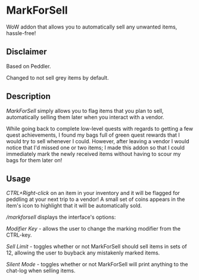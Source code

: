 MarkForSell
===========

WoW addon that allows you to automatically sell any unwanted items, hassle-free!

## Disclaimer

Based on Peddler.

Changed to not sell grey items by default.

## Description

*MarkForSell* simply allows you to flag items that you plan to sell, automatically selling them later when you interact with a vendor.

While going back to complete low-level quests with regards to getting a few quest achievements, I found my bags full of green quest rewards that I would try to sell whenever I could. However, after leaving a vendor I would notice that I'd missed one or two items; I made this addon so that I could immediately mark the newly received items without having to scour my bags for them later on!

## Usage

*CTRL+Right-click* on an item in your inventory and it will be flagged for peddling at your next trip to a vendor! A small set of coins appears in the item's icon to highlight that it will be automatically sold.

*/markforsell* displays the interface's options:

*Modifier Key* - allows the user to change the marking modifier from the CTRL-key.

*Sell Limit* - toggles whether or not MarkForSell should sell items in sets of 12, allowing the user to buyback any mistakenly marked items.

*Silent Mode* - toggles whether or not MarkForSell will print anything to the chat-log when selling items.
